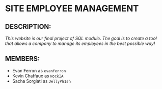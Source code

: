 # **SITE EMPLOYEE MANAGEMENT**

## DESCRIPTION:
*This website is our final project of SQL module. The goal is to create a tool that allows a company to manage its employees in the best possible way!*

## MEMBERS:
- Evan Ferron as `evanferron`
- Kevin Chaffaux as `NockIA`
- Sacha Sorgiati as `JellyPh1sh`